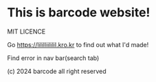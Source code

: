 <h1>This is barcode website!</h1>

MIT LICENCE

Go https://lililliililil.kro.kr to find out what I'd made!

Find error in nav bar(search tab)

(c) 2024 barcode all right reserved
